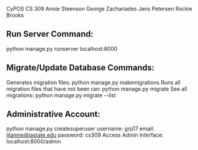 CyPOS
CS 309
Annie Steenson
George Zachariades
Jens Petersen
Rockie Brooks

Run Server Command:
-------------------
python manage.py runserver
localhost:8000

Migrate/Update Database Commands:
---------------------------------
Generates migration files:
    python manage.py makemigrations
Runs all migration files that have not been ran:
    python manage.py migrate 
See all migrations:
    python manage.py migrate --list
    
Administrative Account:
-----------------------
python manage.py createsuperuser
    username: grp17
    email: lilannie@iastate.edu
    password: cs309
Access Admin Interface:
    localhost:8000/admin
